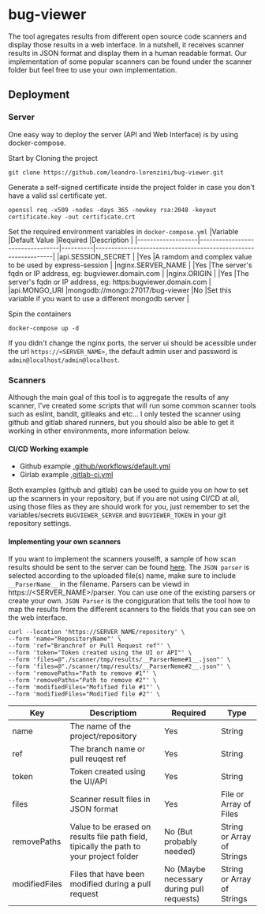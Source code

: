 # bug-viewer

The tool agregates results from different open source code scanners and display those results in a web interface. In a nutshell, it receives scanner results in JSON format and display them in a human readable format. Our implementation of some popular scanners can be found under the scanner folder but feel free to use your own implementation.

## Deployment

### Server
One easy way to deploy the server (API and Web Interface) is by using docker-compose.

Start by Cloning the project
```
git clone https://github.com/leandro-lorenzini/bug-viewer.git
```
Generate a self-signed certificate inside the project folder in case you don't have a valid ssl certificate yet.
```
openssl req -x509 -nodes -days 365 -newkey rsa:2048 -keyout certificate.key -out certificate.crt
```
Set the required environment variables in `docker-compose.yml`
|Variable           |Default Value                    |Required   |Description                                                    |
|-------------------|---------------------------------|----------|----------------------------------------------------------------|
|api.SESSION_SECRET |                                 |Yes       |A ramdom and complex value to be used by express-session        |
|nginx.SERVER_NAME  |                                 |Yes       |The server's fqdn or IP address, eg: bugviewer.domain.com       |
|nginx.ORIGIN       |                                 |Yes       |The server's fqdn or IP address, eg: https:bugviewer.domain.com |
|api.MONGO_URI      |mongodb://mongo:27017/bug-viewer |No        |Set this variable if you want to use a different mongodb server |

Spin the containers
```
docker-compose up -d
```


If you didn't change the nginx ports, the server ui should be acessible under the url ```https://<SERVER_NAME>```, the default admin user and password is ```admin@localhost/admin@localhost```.

### Scanners
Although the main goal of this tool is to aggregate the results of any scanner, I've created some scripts that will run some common scanner tools such as eslint, bandit, gitleaks and etc...  I only tested the scanner using github and gitlab shared runners, but you should also be able to get it working in other environments, more information below.

#### CI/CD Working example
- Github example [.github/workflows/default.yml](.github/workflows/default.yml)
- Girlab example  [.gitlab-ci.yml](.gitlab-ci.yml)

Both examples (github and gitlab) can be used to guide you on how to set up the scanners in your repository, but if you are not using CI/CD at all, using those files as they are should work for you, just remember to set the variables/secrets ```BUGVIEWER_SERVER``` and ```BUGVIEWER_TOKEN``` in your git repository settings.

#### Implementing your own scanners
If you want to implement the scanners youselft, a sample of how scan results should be sent to the server can be found [here](scanner/submit.sh). The ```JSON parser``` is selected according to the uploaded file(s) name, make sure to include ```__ParserName__``` in the filename. Parsers can be viewd in https://<SERVER_NAME>/parser. You can use one of the existing parsers or create your own. ```JSON Parser``` is the congiguration that tells the tool how to map the results from the different scanners to the fields that you can see on the web interface.

```
curl --location 'https://SERVER_NAME/repository' \
--form 'name="RepositoryName"' \
--form 'ref="Branchref or Pull Request ref"' \
--form 'token="Token created using the UI or API"' \
--form 'files=@"./scanner/tmp/results/__ParserNeme#1__.json"' \
--form 'files=@"./scanner/tmp/results/__ParserNeme#2__.json"' \
--form 'removePaths="Path to remove #1"' \
--form 'removePaths="Path to remove #2"' \
--form 'modifiedFiles="Mofified file #1"' \
--form 'modifiedFiles="Modified file #2"' \
```

|Key                |Descriptiom                         |Required  |Type
|-------------------|------------------------------------|-----------|---------------------------------------------------------------|
|name               |The name of the project/repository  |Yes        |String      |
|ref                |The branch name or pull reuqest ref |Yes        |String      |
|token              |Token created using the UI/API      |Yes        |String      |
|files              |Scanner result files in JSON format |Yes        |File or Array of Files |
|removePaths        |Value to be erased on results file path field, tipically the path to your project folder |No (But probably needed)  |String or Array of Strings |
|modifiedFiles      |Files that have been modified during a pull request |No (Maybe necessary during pull requests) |String or Array of Strings |
